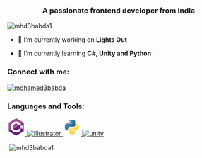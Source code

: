 <h3 align="center">A passionate frontend developer from India</h3>

<p align="left"> <img src="https://komarev.com/ghpvc/?username=mhd3babda1&label=Profile%20views&color=0e75b6&style=flat" alt="mhd3babda1" /> </p>

- 🔭 I’m currently working on **Lights Out**

- 🌱 I’m currently learning **C#, Unity and Python**

<h3 align="left">Connect with me:</h3>
<p align="left">
<a href="https://instagram.com/mohamed3babda" target="blank"><img align="center" src="https://raw.githubusercontent.com/rahuldkjain/github-profile-readme-generator/master/src/images/icons/Social/instagram.svg" alt="mohamed3babda" height="30" width="40" /></a>
</p>

<h3 align="left">Languages and Tools:</h3>
<p align="left"> <a href="https://www.w3schools.com/cs/" target="_blank" rel="noreferrer"> <img src="https://raw.githubusercontent.com/devicons/devicon/master/icons/csharp/csharp-original.svg" alt="csharp" width="40" height="40"/> </a> <a href="https://www.adobe.com/in/products/illustrator.html" target="_blank" rel="noreferrer"> <img src="https://www.vectorlogo.zone/logos/adobe_illustrator/adobe_illustrator-icon.svg" alt="illustrator" width="40" height="40"/> </a> <a href="https://www.python.org" target="_blank" rel="noreferrer"> <img src="https://raw.githubusercontent.com/devicons/devicon/master/icons/python/python-original.svg" alt="python" width="40" height="40"/> </a> <a href="https://unity.com/" target="_blank" rel="noreferrer"> <img src="https://www.vectorlogo.zone/logos/unity3d/unity3d-icon.svg" alt="unity" width="40" height="40"/> </a> </p>

<p>&nbsp;<img align="center" src="https://github-readme-stats.vercel.app/api?username=mhd3babda1&show_icons=true&locale=en" alt="mhd3babda1" /></p>
